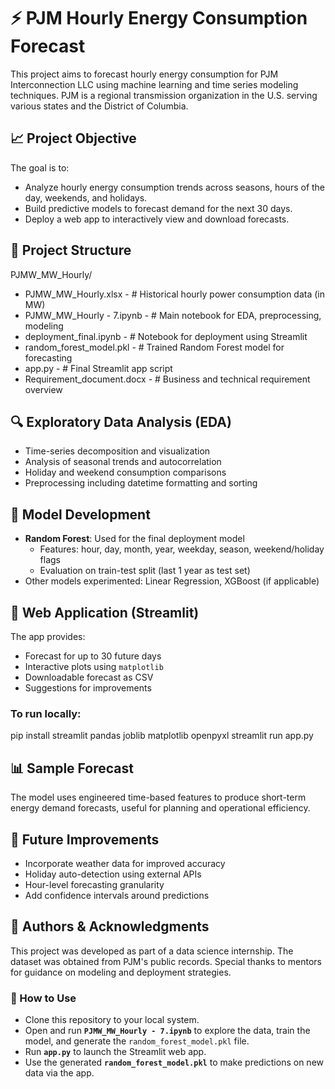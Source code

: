 
# ⚡ PJM Hourly Energy Consumption Forecast

This project aims to forecast hourly energy consumption for PJM Interconnection LLC using machine learning and time series modeling techniques. PJM is a regional transmission organization in the U.S. serving various states and the District of Columbia.

## 📈 Project Objective

The goal is to:
- Analyze hourly energy consumption trends across seasons, hours of the day, weekends, and holidays.
- Build predictive models to forecast demand for the next 30 days.
- Deploy a web app to interactively view and download forecasts.




## 📂 Project Structure

PJMW\_MW\_Hourly/

* PJMW\_MW\_Hourly.xlsx            -   # Historical hourly power consumption data (in MW)
* PJMW\_MW\_Hourly - 7.ipynb       -   # Main notebook for EDA, preprocessing, modeling
* deployment\_final.ipynb          -   # Notebook for deployment using Streamlit
* random\_forest\_model.pkl        -   # Trained Random Forest model for forecasting
* app.py                           -   # Final Streamlit app script
* Requirement\_document.docx       -   # Business and technical requirement overview



## 🔍 Exploratory Data Analysis (EDA)

- Time-series decomposition and visualization
- Analysis of seasonal trends and autocorrelation
- Holiday and weekend consumption comparisons
- Preprocessing including datetime formatting and sorting

## 🔧 Model Development

- **Random Forest**: Used for the final deployment model
  - Features: hour, day, month, year, weekday, season, weekend/holiday flags
  - Evaluation on train-test split (last 1 year as test set)
- Other models experimented: Linear Regression, XGBoost (if applicable)

## 🚀 Web Application (Streamlit)

The app provides:
- Forecast for up to 30 future days
- Interactive plots using `matplotlib`
- Downloadable forecast as CSV
- Suggestions for improvements

### To run locally:


pip install streamlit pandas joblib matplotlib openpyxl
streamlit run app.py


## 📊 Sample Forecast

The model uses engineered time-based features to produce short-term energy demand forecasts, useful for planning and operational efficiency.

## 📌 Future Improvements

* Incorporate weather data for improved accuracy
* Holiday auto-detection using external APIs
* Hour-level forecasting granularity
* Add confidence intervals around predictions

## 📝 Authors & Acknowledgments

This project was developed as part of a data science internship. The dataset was obtained from PJM's public records. Special thanks to mentors for guidance on modeling and deployment strategies.

### 📌 How to Use

* Clone this repository to your local system.
* Open and run **`PJMW_MW_Hourly - 7.ipynb`** to explore the data, train the model, and generate the `random_forest_model.pkl` file.
* Run **`app.py`** to launch the Streamlit web app.
* Use the generated **`random_forest_model.pkl`** to make predictions on new data via the app.

